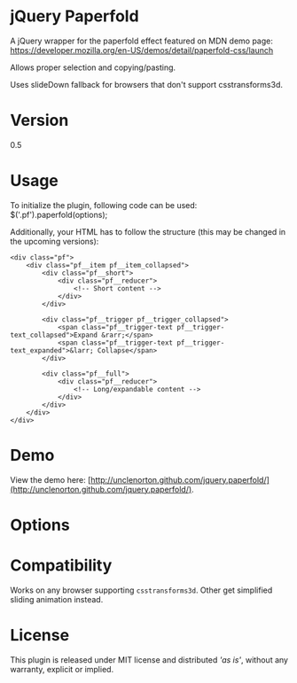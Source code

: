 # jQuery Paperfold
A jQuery wrapper for the paperfold effect featured on MDN demo page: https://developer.mozilla.org/en-US/demos/detail/paperfold-css/launch

Allows proper selection and copying/pasting.

Uses slideDown fallback for browsers that don't support csstransforms3d.

# Version 
0.5

# Usage

To initialize the plugin, following code can be used:
	$('.pf').paperfold(options);

Additionally, your HTML has to follow the structure (this may be changed in the upcoming versions):

	<div class="pf">
		<div class="pf__item pf__item_collapsed">
			<div class="pf__short">
				<div class="pf__reducer">
					<!-- Short content -->
				</div>
			</div>

			<div class="pf__trigger pf__trigger_collapsed">
				<span class="pf__trigger-text pf__trigger-text_collapsed">Expand &rarr;</span>
				<span class="pf__trigger-text pf__trigger-text_expanded">&larr; Collapse</span>
			</div>

			<div class="pf__full">
				<div class="pf__reducer">
					<!-- Long/expandable content -->
				</div>
			</div>
		</div>
	</div>

# Demo

View the demo here: [http://unclenorton.github.com/jquery.paperfold/](http://unclenorton.github.com/jquery.paperfold/).

# Options



# Compatibility
Works on any browser supporting `csstransforms3d`. Other get simplified sliding animation instead.


# License

This plugin is released under MIT license and distributed *'as is'*, without any warranty, explicit or implied.